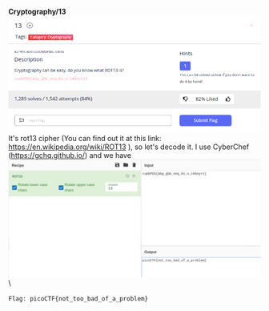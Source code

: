 **Cryptography/13**
![](/play.picoctf.org/Cryptography/13/problem.png)\
It's rot13 cipher (You can find out it at this link: https://en.wikipedia.org/wiki/ROT13 ), so let's decode it. I use CyberChef (https://gchq.github.io/) and we have\
![](flag.png)\
~~~
Flag: picoCTF{not_too_bad_of_a_problem}
~~~
